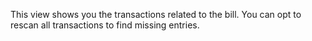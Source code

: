 This view shows you the transactions related to the bill. You can opt to rescan all transactions to find missing entries. 

